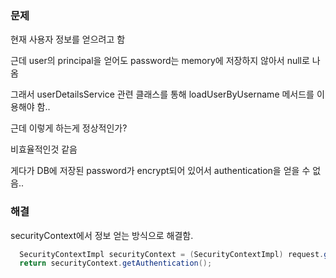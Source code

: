 ### 문제
현재 사용자 정보를 얻으려고 함

근데 user의 principal을 얻어도 password는 memory에 저장하지 않아서 null로 나옴

그래서 userDetailsService 관련 클래스를 통해 loadUserByUsername 메서드를 이용해야 함..

근데 이렇게 하는게 정상적인가? 

비효율적인것 같음

게다가 DB에 저장된 password가 encrypt되어 있어서 authentication을 얻을 수 없음..


### 해결
securityContext에서 정보 얻는 방식으로 해결함.

```java
  SecurityContextImpl securityContext = (SecurityContextImpl) request.getSession().getAttribute("SPRING_SECURITY_CONTEXT");
  return securityContext.getAuthentication();
```